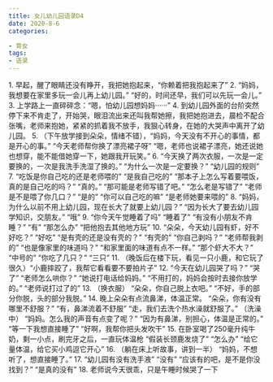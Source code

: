 ```yaml
---
title: 女儿幼儿园语录D4
date: 2020-8-6
categories:

- 育女
tags:
- 语录
---
```


1. 早起，醒了眼睛还没有睁开，我把她抱起来，“你赖着把我抱起来了”
2. “妈妈，我想要在家里多玩一会儿再上幼儿园。”   “好的，时间还早，我们可以先玩一会儿。”
3. 上学路上一直碎碎念：“嗯，怕幼儿园想妈妈······”
4. 到幼儿园外面的台阶突然停下来不肯走了，开始哭，眼泪流出来还叫我帮她擦，我把她抱进去，晨检不配合张嘴，老师来抱她，紧紧的抓着我不放手，我狠心转身，在她的大哭声中离开了幼儿园。
5. （下午放学接到朵朵，情绪不错），“妈妈，今天没有不开心的事情，都是开心的事。”
   “今天老师帮你换了漂亮裙子呀”
   “嗯，老师也说裙子漂亮，她还说她也想穿，能不能借她穿一下，她跟我开玩笑。”
6. “今天换了两次衣服，一次是一定要换的，一次是我洗手洗湿了换的。”
   “为什么一次是一定要换？”
   “幼儿园的规则”
7. “吃饭是你自己吃的还是老师喂的”
   “是我自己吃的”
   “那本子上怎么写着要喂饭，真的是自己吃的吗？”
   “真的。”
   “那可能是老师写错了吧。”
   “怎么老是写错了”
   “老师是不是喂了你几口？”
   “是的”
   “你可以自己吃的嘛”
   “是老师她要来喂的”
8. “妈妈，为什么以前不用上幼儿园，现在长大了就要上幼儿园？”
   “因为长大了要去幼儿园学知识，交朋友。”
   “哦”
9. “你今天午觉睡着了吗”
   “睡着了”
   “有没有小朋友不肯睡？”
   “有”
   “那怎么办”
   “把他抱去其他地方玩”
10. “朵朵，今天幼儿园有虾，好不好吃？”
    “好吃”
    “是有壳的还是没有壳的？”
    “有壳的”
    “你自己剥吗？”
    “老师帮我剥的”
    “也是像家里的味道吗？”
    “和家里面的味道有点不一样。”
    “那个虾大不大？”
    “中号的”
    “你吃了几只？”
    “三只”
11. （晚饭后在楼下玩，看见一只小鹿，和它玩了很久）“小鹿摔跤了，我帮它看看要不要拍片子”
12. “今天在幼儿园哭了吗？”
    “哭了”
    “老师怎么哄你？”
    “她说打电话给妈妈。”
    “不用打的，妈妈会按时去接你放学的。”
    “老师说打过了的”
13. （换衣服）
    “朵朵，你自己脱上衣吧。”
    “不好，手的部分你脱，头的部分我脱。”
14. 晚上朵朵有点流鼻涕，体温正常。
    “朵朵，你有没有哪里不舒服？”
    “有，鼻涕流着不舒服”
    “走，我们去洗个热水澡就舒服了。”
    （洗澡中）
    “妈妈。怎么我的声音有点变了呢？”
    “因为有鼻涕，别担心，体温是正常的。”
    “等一下我想直接睡了”
    “好啊，我帮你把头发吹干”
15. 在卧室喝了250毫升纯牛奶，剩一小点，刷完牙之后，一直玩体温枪
    “假装长颈鹿发烧了”
    “怎么办”
    “给它量体温，给它买小鸡逗它开心”
16. （躺在床上听故事，讲到一半）
    “妈妈，不想听了，想直接睡了。”
17. “幼儿园有没有洗手液”
    “没有”
    “应该有的吧，是不是你没找到？”
    “是真的没有”
18. 老师说今天很乖，只是午睡时候哭了一下